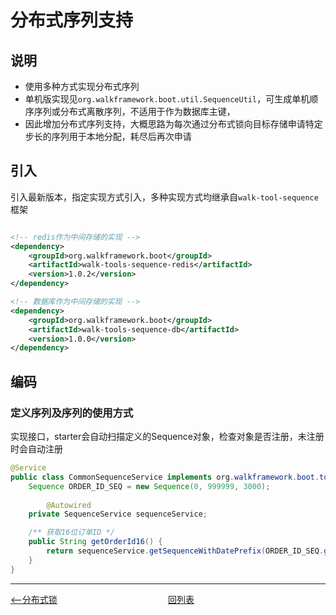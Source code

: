# 分布式序列支持

## 说明

- 使用多种方式实现分布式序列
- 单机版实现见`org.walkframework.boot.util.SequenceUtil`，可生成单机顺序序列或分布式离散序列，不适用于作为数据库主键，
- 因此增加分布式序列支持，大概思路为每次通过分布式锁向目标存储申请特定步长的序列用于本地分配，耗尽后再次申请

## 引入

引入最新版本，指定实现方式引入，多种实现方式均继承自`walk-tool-sequence`框架

```xml

<!-- redis作为中间存储的实现 -->
<dependency>
    <groupId>org.walkframework.boot</groupId>
    <artifactId>walk-tools-sequence-redis</artifactId>
    <version>1.0.2</version>
</dependency>

<!-- 数据库作为中间存储的实现 -->
<dependency>
    <groupId>org.walkframework.boot</groupId>
    <artifactId>walk-tools-sequence-db</artifactId>
    <version>1.0.0</version>
</dependency>

```

## 编码

### 定义序列及序列的使用方式

实现接口，starter会自动扫描定义的Sequence对象，检查对象是否注册，未注册时会自动注册

```java
@Service
public class CommonSequenceService implements org.walkframework.boot.tools.sequence.SequenceDefinition {
	Sequence ORDER_ID_SEQ = new Sequence(0, 999999, 3000);
    
        @Autowired
    private SequenceService sequenceService;

    /** 获取16位订单ID */
    public String getOrderId16() {
        return sequenceService.getSequenceWithDatePrefix(ORDER_ID_SEQ.getName(), 6, DATE_FORMAT_LENGTH10);
    }
}
```


---
<div style="display: flex;font-size: 14px">
  <div style="display: flex;flex:1;align-items: center;">
    <a href="https://gaiyinaizhi.github.io/walk-spring-boot/tools/walk-lock"><--分布式锁</a>
  </div>
  <div style="display: flex;flex:1;align-items: center;">
    <a href="https://gaiyinaizhi.github.io/walk-spring-boot/index">回列表</a>
  </div>
</div>